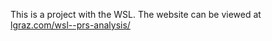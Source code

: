 This is a project with the WSL. The website can be viewed at [lgraz.com/wsl--prs-analysis/](https://lgraz.com/wsl--prs-analysis/)
